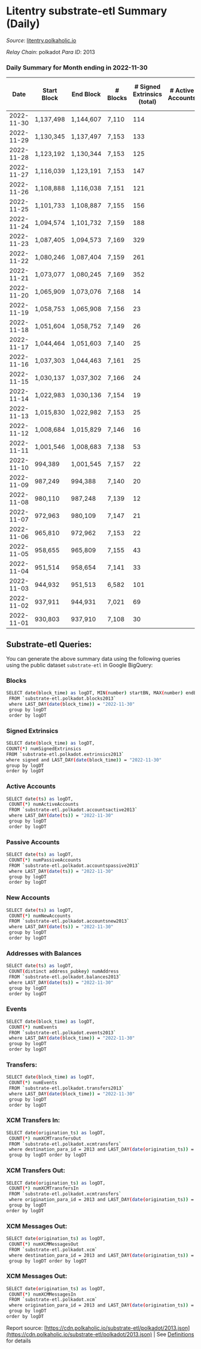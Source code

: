 # Litentry substrate-etl Summary (Daily)

_Source_: [litentry.polkaholic.io](https://litentry.polkaholic.io)

*Relay Chain*: polkadot
*Para ID*: 2013



### Daily Summary for Month ending in 2022-11-30


| Date | Start Block | End Block | # Blocks | # Signed Extrinsics (total) | # Active Accounts | # Passive | # New | # Addresses with Balances | # Events | # Transfers | # XCM Transfers In | # XCM Transfers Out | # XCM In | # XCM Out | Issues | 
| ---- | ----------- | --------- | -------- | --------------------------- | ----------------- | --------- | ----- | ------------------------- | -------- | ----------- | ------------------ | ------------------- | -------- | --------- | ------ |
| 2022-11-30 | 1,137,498 | 1,144,607 | 7,110 | 114 |  |  |  | 4,720 | 18,274 |   |   |   |  |  |  |
| 2022-11-29 | 1,130,345 | 1,137,497 | 7,153 | 133 |  |  |  |  | 18,403 |   |   |   |  |  |  |
| 2022-11-28 | 1,123,192 | 1,130,344 | 7,153 | 125 |  |  |  |  | 18,290 |   |   |   |  |  |  |
| 2022-11-27 | 1,116,039 | 1,123,191 | 7,153 | 147 |  |  |  |  | 18,367 |   |   |   |  |  |  |
| 2022-11-26 | 1,108,888 | 1,116,038 | 7,151 | 121 |  |  |  |  | 18,119 |   |   |   |  |  |  |
| 2022-11-25 | 1,101,733 | 1,108,887 | 7,155 | 156 |  |  |  |  | 18,164 |   |   |   |  |  |  |
| 2022-11-24 | 1,094,574 | 1,101,732 | 7,159 | 188 |  |  |  |  | 18,050 |   |   |   |  |  |  |
| 2022-11-23 | 1,087,405 | 1,094,573 | 7,169 | 329 |  |  |  |  | 18,372 |   |   |   |  |  |  |
| 2022-11-22 | 1,080,246 | 1,087,404 | 7,159 | 261 |  |  |  |  | 17,168 |   |   |   |  |  |  |
| 2022-11-21 | 1,073,077 | 1,080,245 | 7,169 | 352 |  |  |  |  | 16,923 |   |   |   |  |  |  |
| 2022-11-20 | 1,065,909 | 1,073,076 | 7,168 | 14 |  |  |  |  | 14,506 |   |   |   |  |  |  |
| 2022-11-19 | 1,058,753 | 1,065,908 | 7,156 | 23 |  |  |  |  | 14,551 |   |   |   |  |  |  |
| 2022-11-18 | 1,051,604 | 1,058,752 | 7,149 | 26 |  |  |  |  | 14,543 |   |   |   |  |  |  |
| 2022-11-17 | 1,044,464 | 1,051,603 | 7,140 | 25 |  |  |  |  | 14,520 |   |   |   |  |  |  |
| 2022-11-16 | 1,037,303 | 1,044,463 | 7,161 | 25 |  |  |  |  | 14,557 |   |   |   |  |  |  |
| 2022-11-15 | 1,030,137 | 1,037,302 | 7,166 | 24 |  |  |  |  | 14,557 |   |   |   |  |  |  |
| 2022-11-14 | 1,022,983 | 1,030,136 | 7,154 | 19 |  |  |  |  | 14,496 |   |   |   |  |  |  |
| 2022-11-13 | 1,015,830 | 1,022,982 | 7,153 | 25 |  |  |  |  | 14,537 |   |   |   |  |  |  |
| 2022-11-12 | 1,008,684 | 1,015,829 | 7,146 | 16 |  |  |  |  | 14,499 | 15  |   |   |  |  |  |
| 2022-11-11 | 1,001,546 | 1,008,683 | 7,138 | 53 |  |  |  |  | 14,663 |   |   |   |  |  |  |
| 2022-11-10 | 994,389 | 1,001,545 | 7,157 | 22 |  |  |  |  | 14,498 |   |   |   |  |  |  |
| 2022-11-09 | 987,249 | 994,388 | 7,140 | 20 |  |  |  |  | 14,448 |   |   |   |  |  |  |
| 2022-11-08 | 980,110 | 987,248 | 7,139 | 12 |  |  |  |  | 14,395 |   |   |   |  |  |  |
| 2022-11-07 | 972,963 | 980,109 | 7,147 | 21 |  |  |  |  | 14,466 |   |   |   |  |  |  |
| 2022-11-06 | 965,810 | 972,962 | 7,153 | 22 |  |  |  |  | 14,478 |   |   |   |  |  |  |
| 2022-11-05 | 958,655 | 965,809 | 7,155 | 43 |  |  |  | 4,680 | 14,602 |   |   |   |  |  |  |
| 2022-11-04 | 951,514 | 958,654 | 7,141 | 33 |  |  |  |  | 14,518 |   |   |   |  |  |  |
| 2022-11-03 | 944,932 | 951,513 | 6,582 | 101 |  |  |  | 4,680 | 13,793 |   |   |   |  |  |  |
| 2022-11-02 | 937,911 | 944,931 | 7,021 | 69 |  |  |  | 4,680 | 14,504 |   |   |   |  |  |  |
| 2022-11-01 | 930,803 | 937,910 | 7,108 | 30 |  |  |  | 4,679 | 14,427 |   |   |   |  |  |  |

## Substrate-etl Queries:
You can generate the above summary data using the following queries using the public dataset `substrate-etl` in Google BigQuery:

### Blocks
```bash
SELECT date(block_time) as logDT, MIN(number) startBN, MAX(number) endBN, COUNT(*) numBlocks 
 FROM `substrate-etl.polkadot.blocks2013`  
 where LAST_DAY(date(block_time)) = "2022-11-30" 
 group by logDT 
 order by logDT
```

### Signed Extrinsics
```bash
SELECT date(block_time) as logDT, 
COUNT(*) numSignedExtrinsics 
FROM `substrate-etl.polkadot.extrinsics2013`  
where signed and LAST_DAY(date(block_time)) = "2022-11-30" 
group by logDT 
order by logDT
```

### Active Accounts
```bash
SELECT date(ts) as logDT, 
 COUNT(*) numActiveAccounts 
 FROM `substrate-etl.polkadot.accountsactive2013` 
 where LAST_DAY(date(ts)) = "2022-11-30" 
 group by logDT 
 order by logDT
```

### Passive Accounts
```bash
SELECT date(ts) as logDT, 
 COUNT(*) numPassiveAccounts 
 FROM `substrate-etl.polkadot.accountspassive2013` 
 where LAST_DAY(date(ts)) = "2022-11-30" 
 group by logDT 
 order by logDT
```

### New Accounts
```bash
SELECT date(ts) as logDT, 
 COUNT(*) numNewAccounts 
 FROM `substrate-etl.polkadot.accountsnew2013` 
 where LAST_DAY(date(ts)) = "2022-11-30" 
 group by logDT
 order by logDT
```

### Addresses with Balances
```bash
SELECT date(ts) as logDT,
 COUNT(distinct address_pubkey) numAddress 
 FROM `substrate-etl.polkadot.balances2013` 
 where LAST_DAY(date(ts)) = "2022-11-30" 
 group by logDT 
 order by logDT
```

### Events
```bash
SELECT date(block_time) as logDT, 
 COUNT(*) numEvents 
 FROM `substrate-etl.polkadot.events2013` 
 where LAST_DAY(date(block_time)) = "2022-11-30" 
 group by logDT 
 order by logDT
```

### Transfers:
```bash
SELECT date(block_time) as logDT, 
 COUNT(*) numEvents 
 FROM `substrate-etl.polkadot.transfers2013` 
 where LAST_DAY(date(block_time)) = "2022-11-30" 
 group by logDT 
 order by logDT
```

### XCM Transfers In:
```bash
SELECT date(origination_ts) as logDT, 
 COUNT(*) numXCMTransfersOut 
 FROM `substrate-etl.polkadot.xcmtransfers` 
 where destination_para_id = 2013 and LAST_DAY(date(origination_ts)) = "2022-11-30" 
 group by logDT order by logDT
```

### XCM Transfers Out:
```bash
SELECT date(origination_ts) as logDT, 
 COUNT(*) numXCMTransfersIn 
 FROM `substrate-etl.polkadot.xcmtransfers` 
 where origination_para_id = 2013 and LAST_DAY(date(origination_ts)) = "2022-11-30" 
 group by logDT 
order by logDT
```

### XCM Messages Out:
```bash
SELECT date(origination_ts) as logDT, 
 COUNT(*) numXCMMessagesOut 
 FROM `substrate-etl.polkadot.xcm` 
 where destination_para_id = 2013 and LAST_DAY(date(origination_ts)) = "2022-11-30" 
 group by logDT order by logDT
```

### XCM Messages Out:
```bash
SELECT date(origination_ts) as logDT, 
 COUNT(*) numXCMMessagesIn 
 FROM `substrate-etl.polkadot.xcm` 
 where origination_para_id = 2013 and LAST_DAY(date(origination_ts)) = "2022-11-30" 
 group by logDT 
order by logDT
```


Report source: [https://cdn.polkaholic.io/substrate-etl/polkadot/2013.json](https://cdn.polkaholic.io/substrate-etl/polkadot/2013.json) | See [Definitions](/DEFINITIONS.md) for details
